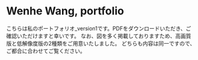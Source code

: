 # Wenhe Wang, portfolio

こちらは私のポートフォリオ_version1です。PDFをダウンロードいただき、ご確認いただけますと幸いです。
なお、図を多く掲載しておりますため、高画質版と低解像度版の2種類をご用意いたしました。
どちらも内容は同一ですので、ご都合に合わせてご覧ください。
